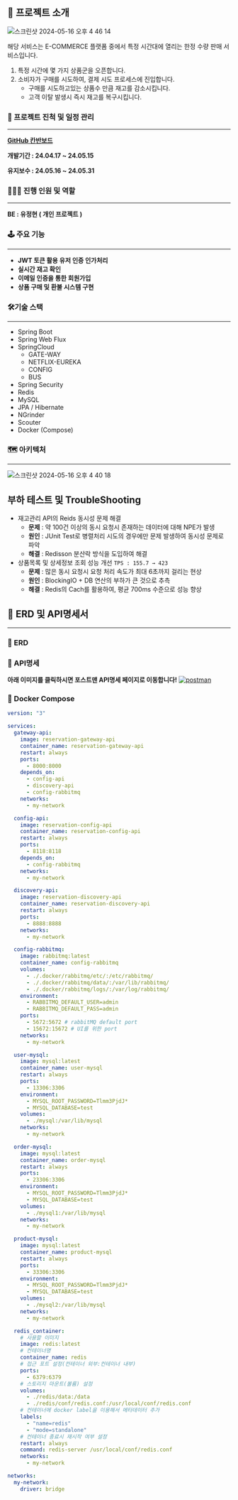 ## 🚀 프로젝트 소개
![스크린샷 2024-05-16 오후 4 46 14](https://github.com/dbdb1114/ReservePurchase/assets/105846655/3cfd4aba-b408-4c4c-b440-e53c4a01f477)

해당 서비스는 E-COMMERCE 플랫폼 중에서 특정 시간대에 열리는 한정 수량 판매 서비스입니다.


1. 특정 시간에 몇 가지 상품군을 오픈합니다.
2. 소비자가 구매를 시도하여, 결제 시도 프로세스에 진입합니다.
    - 구매를 시도하고있는 상품수 만큼 재고를 감소시킵니다.
    - 고객 이탈 발생시 즉시 재고를 복구시킵니다.

### 📅 프로젝트 진척 및 일정 관리

---
[**GitHub 칸반보드**](https://github.com/users/dbdb1114/projects/1/views/1)

**개발기간 : 24.04.17 ~ 24.05.15**

**유지보수 : 24.05.16 ~ 24.05.31**

### **🧑🏼‍💻 진행 인원 및 역할**

---

**BE : 유정현 ( 개인 프로젝트 )**

### 🕹️ 주요 기능

---

- **JWT 토큰 활용 유저 인증 인가처리**
- **실시간 재고 확인**
- **이메일 인증을 통한 회원가입**
- **상품 구매 및 환불 시스템 구현**

### 🛠️기술 스택

---

- Spring Boot
- Spring Web Flux
- SpringCloud
    - GATE-WAY
    - NETFLIX-EUREKA
    - CONFIG
    - BUS
- Spring Security
- Redis
- MySQL
- JPA / Hibernate
- NGrinder
- Scouter
- Docker (Compose)

### 🗺️ 아키텍처

---
![스크린샷 2024-05-16 오후 4 40 18](https://github.com/dbdb1114/ReservePurchase/assets/105846655/bd0637b5-e503-4914-94fb-7d9968f9d3de)

## 부하 테스트 및 TroubleShooting

- 재고관리 API의 Reids 동시성 문제 해결
    - **문제** : 약 100건 이상의 동시 요청시 존재하는 데이터에 대해 NPE가 발생
    - **원인** : JUnit Test로 병렬처리 시도의 경우에만 문제 발생하여 동시성 문제로 파악
    - **해결** : Redisson 분산락 방식을 도입하여 해결
- 상품목록 및 상세정보 조회 성능 개선 `TPS : 155.7 → 423`
    - **문제** : 많은 동시 요청시 요청 처리 속도가 최대 6초까지 걸리는 현상
    - **원인** : BlockingIO + DB 연산의 부하가 큰 것으로 추측
    - **해결** : Redis의 Cach를 활용하여, 평균 700ms 수준으로 성능 향상

## 📼 ERD 및 API명세서

---

### 🧾 ERD
### 📜 API명세

**아래 이미지를 클릭하시면 포스트맨 API명세 페이지로 이동합니다!**
[![postman](https://github.com/dbdb1114/ReservePurchase/assets/105846655/ee23fc31-2905-45bc-9054-7c776c0c0cf0)](https://documenter.getpostman.com/view/25908545/2sA3Bt2Upn)

### 🐬 Docker Compose
```yaml
version: "3"

services:
  gateway-api:
    image: reservation-gateway-api
    container_name: reservation-gateway-api
    restart: always
    ports:
      - 8000:8000
    depends_on:
      - config-api
      - discovery-api
      - config-rabbitmq
    networks:
      - my-network

  config-api:
    image: reservation-config-api
    container_name: reservation-config-api
    restart: always
    ports:
      - 8118:8118
    depends_on:
      - config-rabbitmq
    networks:
      - my-network

  discovery-api:
    image: reservation-discovery-api
    container_name: reservation-discovery-api
    restart: always
    ports:
      - 8888:8888
    networks:
      - my-network

  config-rabbitmq:
    image: rabbitmq:latest
    container_name: config-rabbitmq
    volumes:
      - ./.docker/rabbitmq/etc/:/etc/rabbitmq/
      - ./.docker/rabbitmq/data/:/var/lib/rabbitmq/
      - ./.docker/rabbitmq/logs/:/var/log/rabbitmq/
    environment:
      - RABBITMQ_DEFAULT_USER=admin
      - RABBITMQ_DEFAULT_PASS=admin
    ports:
      - 5672:5672 # rabbitMQ default port
      - 15672:15672 # UI를 위한 port
    networks:
      - my-network

  user-mysql:
    image: mysql:latest
    container_name: user-mysql
    restart: always
    ports:
      - 13306:3306
    environment:
      - MYSQL_ROOT_PASSWORD=Tlmm3PjdJ*
      - MYSQL_DATABASE=test
    volumes:
      - ./mysql:/var/lib/mysql
    networks:
      - my-network

  order-mysql:
    image: mysql:latest
    container_name: order-mysql
    restart: always
    ports:
      - 23306:3306
    environment:
      - MYSQL_ROOT_PASSWORD=Tlmm3PjdJ*
      - MYSQL_DATABASE=test
    volumes:
      - ./mysql1:/var/lib/mysql
    networks:
      - my-network

  product-mysql:
    image: mysql:latest
    container_name: product-mysql
    restart: always
    ports:
      - 33306:3306
    environment:
      - MYSQL_ROOT_PASSWORD=Tlmm3PjdJ*
      - MYSQL_DATABASE=test
    volumes:
      - ./mysql2:/var/lib/mysql
    networks:
      - my-network

  redis_container:
    # 사용할 이미지
    image: redis:latest
    # 컨테이너명
    container_name: redis
    # 접근 포트 설정(컨테이너 외부:컨테이너 내부)
    ports:
      - 6379:6379
    # 스토리지 마운트(볼륨) 설정
    volumes:
      - ./redis/data:/data
      - ./redis/conf/redis.conf:/usr/local/conf/redis.conf
    # 컨테이너에 docker label을 이용해서 메타데이터 추가
    labels:
      - "name=redis"
      - "mode=standalone"
    # 컨테이너 종료시 재시작 여부 설정
    restart: always
    command: redis-server /usr/local/conf/redis.conf
    networks:
      - my-network

networks:
  my-network:
    driver: bridge
```
